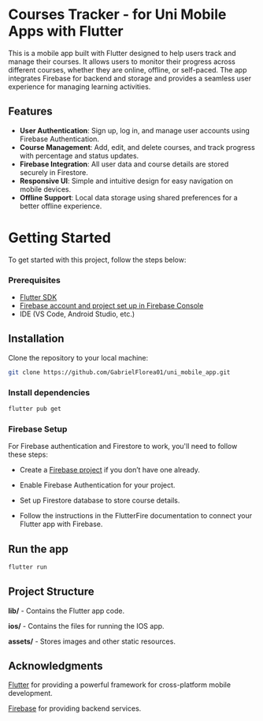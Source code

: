 
# Courses Tracker - for Uni Mobile Apps with Flutter

This is a mobile app built with Flutter designed to help users track and manage their courses. It allows users to monitor their progress across different courses, whether they are online, offline, or self-paced. The app integrates Firebase for backend and storage and provides a seamless user experience for managing learning activities.

## Features

- **User Authentication**: Sign up, log in, and manage user accounts using Firebase Authentication.
- **Course Management**: Add, edit, and delete courses, and track progress with percentage and status updates.
- **Firebase Integration**: All user data and course details are stored securely in Firestore.
- **Responsive UI**: Simple and intuitive design for easy navigation on mobile devices.
- **Offline Support**: Local data storage using shared preferences for a better offline experience.

# Getting Started

To get started with this project, follow the steps below:

### Prerequisites

- [Flutter SDK](https://docs.flutter.dev/get-started/install/macos/mobile-ios)
- [Firebase account and project set up in Firebase Console](https://console.firebase.google.com/project/courses-tracker-57856/overview)
- IDE (VS Code, Android Studio, etc.)

## Installation

Clone the repository to your local machine:

```bash
git clone https://github.com/GabrielFlorea01/uni_mobile_app.git
```

### Install dependencies

```bash
flutter pub get
```


### Firebase Setup

For Firebase authentication and Firestore to work, you'll need to follow these steps:

  

- Create a [Firebase project](https://console.firebase.google.com/u/0/) if you don’t have one already.

- Enable Firebase Authentication for your project.

- Set up Firestore database to store course details.

- Follow the instructions in the FlutterFire documentation to connect your Flutter app with Firebase.


## Run the app

```bash
flutter run
```

  

## Project Structure

  

**lib/** - Contains the Flutter app code.

**ios/** - Contains the files for running the IOS app.

**assets/** - Stores images and other static resources.

  
## Acknowledgments

[Flutter](https://flutter.dev/) for providing a powerful framework for cross-platform mobile development.

[Firebase](https://firebase.google.com/) for providing backend services.

